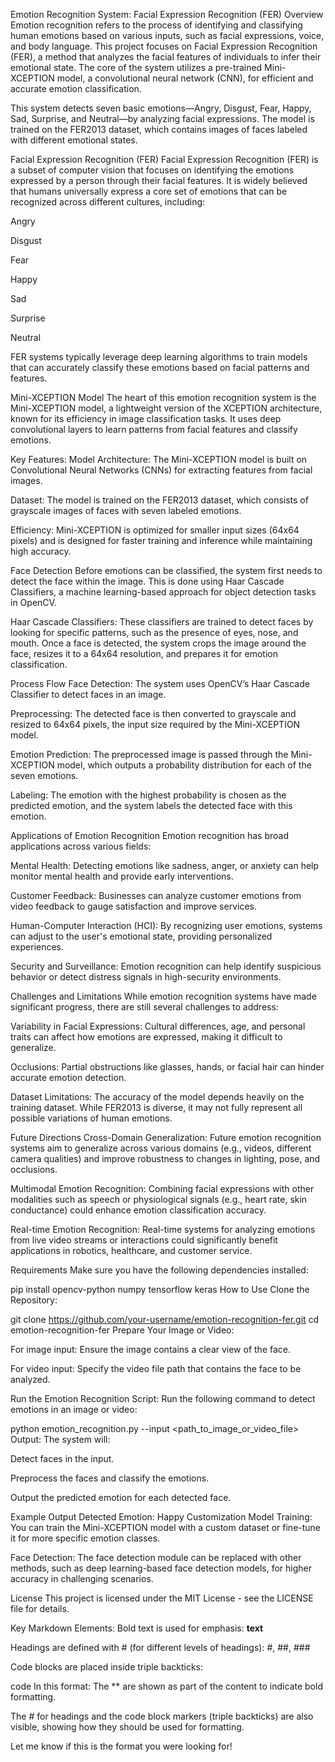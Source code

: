 Emotion Recognition System: Facial Expression Recognition (FER)
Overview
Emotion recognition refers to the process of identifying and classifying human emotions based on various inputs, such as facial expressions, voice, and body language. This project focuses on Facial Expression Recognition (FER), a method that analyzes the facial features of individuals to infer their emotional state. The core of the system utilizes a pre-trained Mini-XCEPTION model, a convolutional neural network (CNN), for efficient and accurate emotion classification.

This system detects seven basic emotions—Angry, Disgust, Fear, Happy, Sad, Surprise, and Neutral—by analyzing facial expressions. The model is trained on the FER2013 dataset, which contains images of faces labeled with different emotional states.

Facial Expression Recognition (FER)
Facial Expression Recognition (FER) is a subset of computer vision that focuses on identifying the emotions expressed by a person through their facial features. It is widely believed that humans universally express a core set of emotions that can be recognized across different cultures, including:

Angry

Disgust

Fear

Happy

Sad

Surprise

Neutral

FER systems typically leverage deep learning algorithms to train models that can accurately classify these emotions based on facial patterns and features.

Mini-XCEPTION Model
The heart of this emotion recognition system is the Mini-XCEPTION model, a lightweight version of the XCEPTION architecture, known for its efficiency in image classification tasks. It uses deep convolutional layers to learn patterns from facial features and classify emotions.

Key Features:
Model Architecture: The Mini-XCEPTION model is built on Convolutional Neural Networks (CNNs) for extracting features from facial images.

Dataset: The model is trained on the FER2013 dataset, which consists of grayscale images of faces with seven labeled emotions.

Efficiency: Mini-XCEPTION is optimized for smaller input sizes (64x64 pixels) and is designed for faster training and inference while maintaining high accuracy.

Face Detection
Before emotions can be classified, the system first needs to detect the face within the image. This is done using Haar Cascade Classifiers, a machine learning-based approach for object detection tasks in OpenCV.

Haar Cascade Classifiers: These classifiers are trained to detect faces by looking for specific patterns, such as the presence of eyes, nose, and mouth. Once a face is detected, the system crops the image around the face, resizes it to a 64x64 resolution, and prepares it for emotion classification.

Process Flow
Face Detection: The system uses OpenCV’s Haar Cascade Classifier to detect faces in an image.

Preprocessing: The detected face is then converted to grayscale and resized to 64x64 pixels, the input size required by the Mini-XCEPTION model.

Emotion Prediction: The preprocessed image is passed through the Mini-XCEPTION model, which outputs a probability distribution for each of the seven emotions.

Labeling: The emotion with the highest probability is chosen as the predicted emotion, and the system labels the detected face with this emotion.

Applications of Emotion Recognition
Emotion recognition has broad applications across various fields:

Mental Health: Detecting emotions like sadness, anger, or anxiety can help monitor mental health and provide early interventions.

Customer Feedback: Businesses can analyze customer emotions from video feedback to gauge satisfaction and improve services.

Human-Computer Interaction (HCI): By recognizing user emotions, systems can adjust to the user's emotional state, providing personalized experiences.

Security and Surveillance: Emotion recognition can help identify suspicious behavior or detect distress signals in high-security environments.

Challenges and Limitations
While emotion recognition systems have made significant progress, there are still several challenges to address:

Variability in Facial Expressions: Cultural differences, age, and personal traits can affect how emotions are expressed, making it difficult to generalize.

Occlusions: Partial obstructions like glasses, hands, or facial hair can hinder accurate emotion detection.

Dataset Limitations: The accuracy of the model depends heavily on the training dataset. While FER2013 is diverse, it may not fully represent all possible variations of human emotions.

Future Directions
Cross-Domain Generalization: Future emotion recognition systems aim to generalize across various domains (e.g., videos, different camera qualities) and improve robustness to changes in lighting, pose, and occlusions.

Multimodal Emotion Recognition: Combining facial expressions with other modalities such as speech or physiological signals (e.g., heart rate, skin conductance) could enhance emotion classification accuracy.

Real-time Emotion Recognition: Real-time systems for analyzing emotions from live video streams or interactions could significantly benefit applications in robotics, healthcare, and customer service.

Requirements
Make sure you have the following dependencies installed:

pip install opencv-python numpy tensorflow keras
How to Use
Clone the Repository:

git clone https://github.com/your-username/emotion-recognition-fer.git
cd emotion-recognition-fer
Prepare Your Image or Video:

For image input: Ensure the image contains a clear view of the face.

For video input: Specify the video file path that contains the face to be analyzed.

Run the Emotion Recognition Script:
Run the following command to detect emotions in an image or video:

python emotion_recognition.py --input <path_to_image_or_video_file>
Output:
The system will:

Detect faces in the input.

Preprocess the faces and classify the emotions.

Output the predicted emotion for each detected face.

Example Output
Detected Emotion: Happy
Customization
Model Training: You can train the Mini-XCEPTION model with a custom dataset or fine-tune it for more specific emotion classes.

Face Detection: The face detection module can be replaced with other methods, such as deep learning-based face detection models, for higher accuracy in challenging scenarios.

License
This project is licensed under the MIT License - see the LICENSE file for details.

Key Markdown Elements:
Bold text is used for emphasis: **text**

Headings are defined with # (for different levels of headings): #, ##, ###

Code blocks are placed inside triple backticks:

code
In this format:
The ** are shown as part of the content to indicate bold formatting.

The # for headings and the code block markers (triple backticks) are also visible, showing how they should be used for formatting.

Let me know if this is the format you were looking for!
